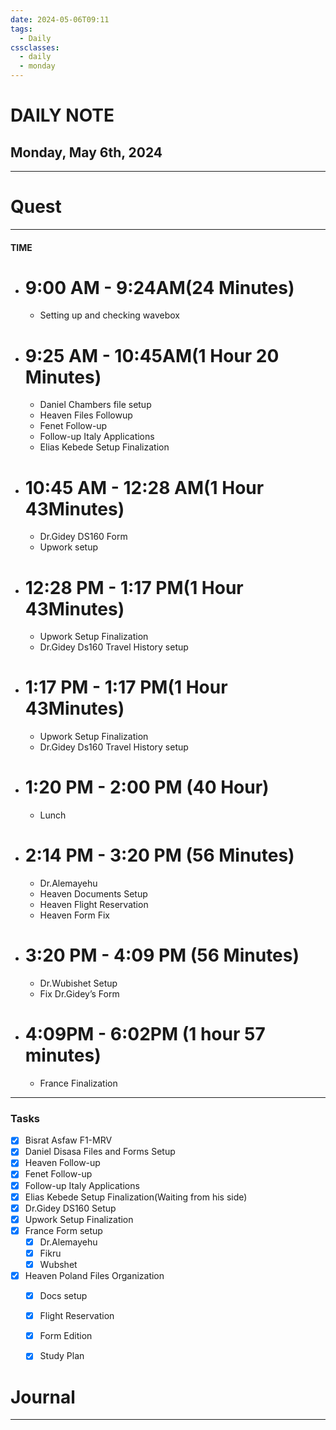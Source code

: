 ```yaml
---
date: 2024-05-06T09:11
tags:
  - Daily
cssclasses:
  - daily
  - monday
---
```

# DAILY NOTE
## Monday, May 6th, 2024
***
# Quest
---
#### TIME
- # 9:00 AM - 9:24AM(24 Minutes)
	- Setting up and checking wavebox

- # 9:25 AM - 10:45AM(1 Hour 20 Minutes)
	- Daniel Chambers file setup
	- Heaven Files Followup
	- Fenet Follow-up
	- Follow-up Italy Applications
	- Elias Kebede Setup Finalization


- # 10:45 AM - 12:28 AM(1 Hour 43Minutes)
	- Dr.Gidey DS160 Form
	- Upwork setup

- # 12:28 PM - 1:17 PM(1 Hour 43Minutes)
	- Upwork Setup Finalization
	- Dr.Gidey Ds160 Travel History setup

- # 1:17 PM - 1:17 PM(1 Hour 43Minutes)
	- Upwork Setup Finalization
	- Dr.Gidey Ds160 Travel History setup

- # 1:20 PM - 2:00 PM (40 Hour)
	- Lunch

- # 2:14 PM - 3:20 PM (56 Minutes)
	- Dr.Alemayehu
	- Heaven Documents Setup
	- Heaven Flight Reservation
	- Heaven Form Fix

- # 3:20 PM - 4:09 PM (56 Minutes)
	- Dr.Wubishet Setup
	- Fix Dr.Gidey’s Form
- # 4:09PM - 6:02PM (1 hour 57 minutes)
	- France Finalization

***
### Tasks
- [x] Bisrat Asfaw F1-MRV 
- [x] Daniel Disasa Files and Forms Setup
- [x] Heaven Follow-up
- [x] Fenet Follow-up
- [x] Follow-up Italy Applications
- [x] Elias Kebede Setup Finalization(Waiting from his side)
- [x] Dr.Gidey DS160 Setup
- [x] Upwork Setup Finalization
- [x] France Form setup
	- [x] Dr.Alemayehu
	- [x] Fikru
	- [x] Wubshet
- [x] Heaven Poland Files Organization
	- [x] Docs setup
	- [x] Flight Reservation
	- [x] Form Edition
	- [x] Study Plan




# Journal
---
